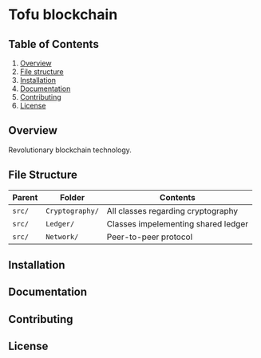 # Tofu blockchain

## Table of Contents

1. [Overview](#overview)
2. [File structure](#file-structure)
3. [Installation](#installation)
4. [Documentation](#documentation)
5. [Contributing](#contributing)
6. [License](#license)

## Overview

Revolutionary blockchain technology.

## File Structure

| Parent | Folder | Contents |
| ------ | ------ | -------- |
| `src/` | `Cryptography/` | All classes regarding cryptography |
| `src/` | `Ledger/` | Classes impelementing shared ledger |
| `src/` | `Network/` | Peer-to-peer protocol |

## Installation
## Documentation
## Contributing
## License
